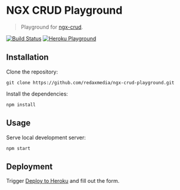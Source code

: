 NGX CRUD Playground
===================

> Playground for [ngx-crud](https://github.com/redaxmedia/ngx-crud).

[![Build Status](https://img.shields.io/travis/redaxmedia/ngx-crud-playground.svg)](https://travis-ci.org/redaxmedia/ngx-crud-playground)
[![Heroku Playground](https://img.shields.io/badge/heroku-playground-6762a6.svg)](https://ngx-crud-playground.herokuapp.com)


Installation
------------

Clone the repository:

```
git clone https://github.com/redaxmedia/ngx-crud-playground.git
```

Install the dependencies:

```
npm install
```


Usage
-----

Serve local development server:

```
npm start
```


Deployment
----------

Trigger [Deploy to Heroku](https://heroku.com/deploy?template=https://github.com/redaxmedia/ngx-crud-playground) and fill out the form.
